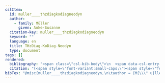 ```yaml
---
cslItem:
  id: muller____thzdiagkodiagneodyn
  author:
    - family: Müller
      given: Anke-Susanne
  citation-key: muller____thzdiagkodiagneodyn
  keyword: ""
  language: en
  title: THzDiag-KoDiag-Neodyn
  type: document
tags: []
rendered:
  bibliography: "<span class=\"csl-bib-body\">\n  <span data-csl-entry-id=\"muller____thzdiagkodiagneodyn\" class=\"csl-entry\"><span class='author-bib'>Müller</span>. <span class='date-bib'>(o.\_J.)</span>. <span class='title'><i><b><span style=\"font-style:normal;\">THzDiag-KoDiag-Neodyn</span></b></i></span>.</span>\n</span>"
  citation: "(<span style=\"font-variant:small-caps;\"><span style=\"font-variant:small-caps;\">Müller</span></span>, o.\_J.)"
bibTex: "@misc{muller____thzdiagkodiagneodyn,\n\tauthor = {M{\\\" u}ller, Anke-Susanne},\n\ttitle = {THzDiag-{KoDiag}-{Neodyn}},\n}\n\n"
---
```

